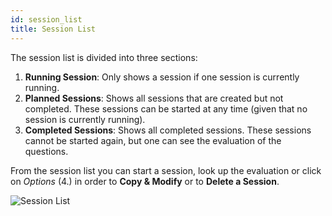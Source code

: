 ```yaml
---
id: session_list
title: Session List
---
```


The session list is divided into three sections:

1. **Running Session**: Only shows a session if one session is currently running.
2. **Planned Sessions**: Shows all sessions that are created but not completed. These sessions can be started at any time (given that no session is currently running).
3. **Completed Sessions**: Shows all completed sessions. These sessions cannot be started again, but one can see the evaluation of the questions.

From the session list you can start a session, look up the evaluation or click on _Options_ (4.) in order to **Copy & Modify** or to **Delete a Session**.

![Session List](assets/session_list.png)
